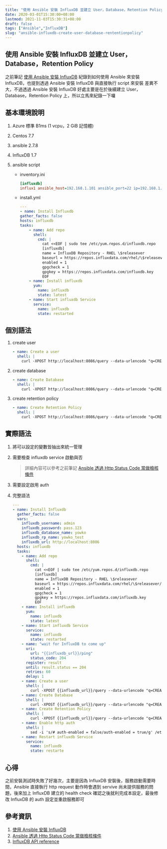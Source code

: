```yaml
---
title: "使用 Ansible 安裝 InfluxDB 並建立 User，Database，Retention Policy"
date: 2020-03-01T15:30:00+08:00
lastmod: 2021-11-03T15:30:31+08:00
draft: false
tags: ["Ansible","InfluxDB"]
slug: "ansible-influxdb-create-user-database-rententionpolicy"
---
```


## 使用 Ansible 安裝 InfluxDB 並建立 User，Database，Retention Policy

之前筆記 [使用 Ansible 安裝 InfluxDB](/ansible-install-influxdb/) 紀錄到如何使用 Ansible 來安裝 InfluxDB，也提到透過 Ansible 安裝 InfluxDB 與直接執行 script 來安裝 差異不大，不過透過 Ansible 安裝 InfluxDB 好處主要是在於後續建立 User，Database，Retention Policy 上，所以立馬來紀錄一下囉

## 基本環境說明

1. Azure 標準 B1ms (1 vcpu，2 GiB 記憶體)
2. Centos 7.7
3. ansible 2.7.8
4. InfluxDB 1.7
5. ansible script

    - inventory.ini

        ```ini
        [influxdb]
        influx1 ansible_host=192.168.1.101 ansible_port=22 ip=192.168.1.101  ansible_user=yowko ansible_password=pass.123 ansible_become_password=pass.123
        ```

    - install.yml

        ```yaml
        ---
        - name: Install Influxdb
        gather_facts: false
        hosts: influxdb
        tasks:
            - name: Add repo
              shell:
                cmd: |
                  cat <<EOF | sudo tee /etc/yum.repos.d/influxdb.repo
                  [influxdb]
                  name = InfluxDB Repository - RHEL \$releasever
                  baseurl = https://repos.influxdata.com/rhel/\$releasever/\$basearch/    stable
                  enabled = 1
                  gpgcheck = 1
                  gpgkey = https://repos.influxdata.com/influxdb.key
                  EOF
            - name: Install influxdb
              yum:
                name: influxdb
                state: latest
            - name: Start influxdb Service
              service:
                name: influxdb
                state: restarted
        ```

## 個別語法

1. create user

    ```yml
    - name: Create a user
      shell: |
        curl -XPOST http://localhost:8086/query --data-urlencode "q=CREATE USER admin WITH PASSWORD pass.123 WITH ALL PRIVILEGES"
    ```

2. create database

    ```yml
    - name: Create Database
      shell: |
        curl -XPOST http://localhost:8086/query --data-urlencode "q=CREATE DATABASE yowko"
    ```

3. create retention policy

    ```yml
    - name: Create Retention Policy
      shell: |
        curl -XPOST http://localhost:8086/query --data-urlencode "q=CREATE RETENTION POLICY yowko_test ON yowko DURATION 90d REPLICATION 1"
    ```

## 實際語法

1. 將可以設定的變數皆抽出來統一管理
2. 需要檢查 influxdb service 啟動與否

    > 詳細內容可以參考之前筆記 [Ansible 透過 Http Status Code 當做檢核條件](/ansible-when-http-status-code)

3. 需要設定啟用 auth
4. 完整語法

    ```yml
    ---
    - name: Install Influxdb
      gather_facts: false
      vars:
        influxdb_username: admin
        influxdb_password: pass.123
        influxdb_database_name: yowko
        influxdb_rp_name: yowko_test
        influxdb_url: http://localhost:8086
      hosts: influxdb
      tasks:
        - name: Add repo
          shell:
            cmd: |
              cat <<EOF | sudo tee /etc/yum.repos.d/influxdb.repo
              [influxdb]
              name = InfluxDB Repository - RHEL \$releasever
              baseurl = https://repos.influxdata.com/rhel/\$releasever/\$basearch/stable
              enabled = 1
              gpgcheck = 1
              gpgkey = https://repos.influxdata.com/influxdb.key
              EOF
        - name: Install influxdb
          yum:
            name: influxdb
            state: latest
        - name: Start influxdb Service
          service:
            name: influxdb
            state: restarted
        - name: "wait for InfluxDB to come up"
          uri:
            url: "{{influxdb_url}}/ping"
            status_code: 204
          register: result
          until: result.status == 204
          retries: 60
          delay: 1
        - name: Create a user
          shell: |
            curl -XPOST {{influxdb_url}}/query --data-urlencode "q=CREATE USER {    {influxdb_username}} WITH PASSWORD '{{influxdb_password}}' WITH ALL PRIVILEGES"
        - name: Create Database
          shell: |
            curl -XPOST {{influxdb_url}}/query --data-urlencode "q=CREATE DATABASE {    {influxdb_database_name}}"
        - name: Create Retention Policy
          shell: |
            curl -XPOST {{influxdb_url}}/query --data-urlencode "q=CREATE RETENTION POLICY {    {influxdb_rp_name}} ON {{influxdb_database_name}} DURATION 90d REPLICATION 1"
        - name: Enable http auth
          shell: |
            sed -i 's/# auth-enabled = false/auth-enabled = true/g' /etc/influxdb/influxdb.conf
        - name: Restart influxdb Service
          service:
            name: influxdb
            state: restarte
    ```

## 心得

之前安裝測試時失敗了好幾次，主要是因為 InfluxDB 安裝後，服務啟動需要時間，Ansible 直接執行 http request 動作時會遇到 servive 尚未提供服務的問題，後來加上 InfluxDB 建立的 health check 確認之後就利完成本設定，最後修改 InfluxDB 的 auth 設定並重啟服務即可

## 參考資訊

1. [使用 Ansible 安裝 InfluxDB](/ansible-install-influxdb/)
2. [Ansible 透過 Http Status Code 當做檢核條件](/ansible-when-http-status-code)
3. [InfluxDB API reference](https://docs.influxdata.com/influxdb/v1.7/tools/api/)
